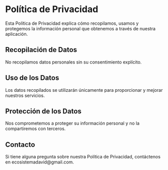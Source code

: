 <!DOCTYPE html>
<html>
<head>
    <title>Política de Privacidad</title>
</head>
<body>
    <h1>Política de Privacidad</h1>
    <p>Esta Política de Privacidad explica cómo recopilamos, usamos y protegemos la información personal que obtenemos a través de nuestra aplicación.</p>
    <h2>Recopilación de Datos</h2>
    <p>No recopilamos datos personales sin su consentimiento explícito.</p>
    <h2>Uso de los Datos</h2>
    <p>Los datos recopilados se utilizarán únicamente para proporcionar y mejorar nuestros servicios.</p>
    <h2>Protección de los Datos</h2>
    <p>Nos comprometemos a proteger su información personal y no la compartiremos con terceros.</p>
    <h2>Contacto</h2>
    <p>Si tiene alguna pregunta sobre nuestra Política de Privacidad, contáctenos en ecosistemadavid@gmail.com.</p>
</body>
</html>
